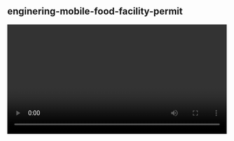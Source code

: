 ## enginering-mobile-food-facility-permit

<video src="readme.mp4" width=100% height=50% />
<img src="main.png" width=70% height=40%>


### Docker Compose

use below docker-compose will startup redis and meilisearch (search engine)

```go

cd backend
docker-compose up -d 
docker ps
    
```
download jdk21 suggest using SDKMan install

use idea to import , than run spring boot application

###  [Backend] Java Spring Boot 3.2 + JDK21

postman 3 apis
```
// fetch the http csv to redis geohash and meilisearch
curl --request GET --url http://localhost:9888/api/trucks

// use redis geohash find near by food trucks
curl --request GET \
   --url 'http://127.0.0.1:9888/api/trucks/nearby?latitude=37.76008693198698&longitude=-122.41880648110114&radius=1'

// use meilisearch for full search every field
curl --request GET \
  --url 'http://127.0.0.1:9888/api/trucks/search?keyword=DRUMM'
```

### [Frontend] React Vite Tailwind HereMaps

```javascript
cd frontend
pnpm i
pnpm run dev
pnpm run build
```


### [Cli] GoLang

```javascript
cd FoodTrucksFinderCLIGolang
go build
./CLIFoodTrucksFinder hot 
```

this is cli result will filter in field applicant and description
```shell

go build
./CLIFoodTrucksFinder 
Error: accepts 1 arg(s), received 0
Usage:
  CLIFoodTrucksFinder [Applicant or LocationDescription character]  [flags]

Flags:
  -h, --help   help for CLIFoodTrucksFinder

accepts 1 arg(s), received 0


./CLIFoodTrucksFinder hot

Input string: hot
Not Found USA CSV, Downloading CSV...
Filtered Data:
[locationid] 1657809,[Applicant] is San Francisco Carts & Concessions, Inc. DBA Stanley's Steamers Hot Dogs,[LocationDescription] is GEARY ST: STOCKTON ST to POWELL ST (200 - 299)
[locationid] 1735285,[Applicant] is El Alambre,[LocationDescription] is 14TH ST: FOLSOM ST to SHOTWELL ST (100 - 150)
[locationid] 1735284,[Applicant] is El Alambre,[LocationDescription] is SHOTWELL ST: 14TH ST to 15TH ST (1 - 99)
[locationid] 946047,[Applicant] is The Huge Hotdog Concession,[LocationDescription] is POLK ST: BUSH ST to AUSTIN ST \ FRANK NORRIS ST (1300 - 1329)
[locationid] 1034228,[Applicant] is Julie's Hot Dogs,[LocationDescription] is MISSION ST: 14TH ST to 15TH ST (1800 - 1899)
[locationid] 1039786,[Applicant] is Julie's Hot Dogs,[LocationDescription] is MISSION ST: 17TH ST to CLARION ALY (2100 - 2131)
[locationid] 948140,[Applicant] is Eli's Hot Dogs,[LocationDescription] is JERROLD AVE: BARNEVELD AVE to JERROLD AVE (2351 - 2369)
[locationid] 1163405,[Applicant] is Julie's Hot Dogs,[LocationDescription] is MISSION ST: 19TH ST to 20TH ST (2300 - 2399)
[locationid] 953198,[Applicant] is Santana ESG, Inc.,[LocationDescription] is SHOTWELL ST: 16TH ST to 17TH ST (200 - 299)
[locationid] 1657803,[Applicant] is San Francisco Carts & Concessions, Inc. DBA Stanley's Steamers Hot Dogs,[LocationDescription] is GEARY ST: GRANT AVE to STOCKTON ST (100 - 199)
[locationid] 1265606,[Applicant] is San Francisco Carts & Concessions, Inc. DBA Stanley's Steamers Hot Dogs,[LocationDescription] is POST ST: STOCKTON ST to POWELL ST (300 - 399)
[locationid] 1010174,[Applicant] is Julie's Hot Dogs,[LocationDescription] is MISSION ST: 19TH ST to 20TH ST (2300 - 2399)
[locationid] 1265597,[Applicant] is San Francisco Carts & Concessions, Inc. DBA Stanley's Steamers Hot Dogs,[LocationDescription] is POST ST: STOCKTON ST to POWELL ST (300 - 399)
[locationid] 1265569,[Applicant] is San Francisco Carts & Concessions, Inc. DBA Stanley's Steamers Hot Dogs,[LocationDescription] is POWELL ST: GEARY ST to POST ST (300 - 399)

```